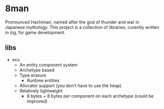 # 8man

Pronounced Hachiman, named after the god of thunder and war in Japanese mythology.
This project is a collection of libraries, curently written in zig, for game development.

## libs

- ecs
  - An entity component system
  - Archetype based
  - Type erasure
    - Runtime entities
  - Allocator support (you don't have to use the heap)
  - Relatively lightweight
    - 8 bytes + 8 bytes per component on each archetype (could be improved)
